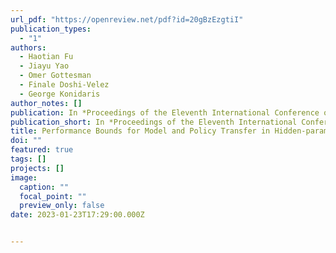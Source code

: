 ```yaml
---
url_pdf: "https://openreview.net/pdf?id=20gBzEzgtiI"
publication_types:
  - "1"
authors:
  - Haotian Fu
  - Jiayu Yao
  - Omer Gottesman
  - Finale Doshi-Velez
  - George Konidaris
author_notes: []
publication: In *Proceedings of the Eleventh International Conference on Learning Representations, May 2023*
publication_short: In *Proceedings of the Eleventh International Conference on Learning Representations (ICLR), 2023*
title: Performance Bounds for Model and Policy Transfer in Hidden-parameter MDPs
doi: ""
featured: true
tags: []
projects: []
image:
  caption: ""
  focal_point: ""
  preview_only: false
date: 2023-01-23T17:29:00.000Z


---
```

